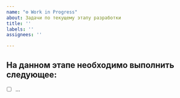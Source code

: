 ```yaml
---
name: "⚙️ Work in Progress"
about: Задачи по текущему этапу разработки
title: ''
labels: ''
assignees: ''

---
```


## На данном этапе необходимо выполнить следующее:
- [ ] ...
